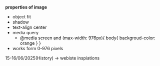 **properties of image**

- object fit
- shadow
- text-align center
- media query
    - @media screen and (max-width: 976px){
        body{
            backgroud-color: orange
        }
    }
- works form 0-976 pixels



15-16/06/2025(History) -> webiste inspiations